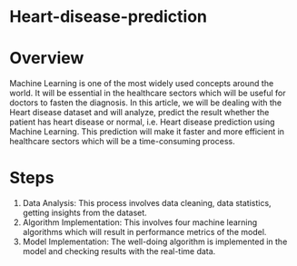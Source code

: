 # Heart-disease-prediction

# Overview
Machine Learning is one of the most widely used concepts around the world. It will be essential in the healthcare sectors which will be useful for doctors to fasten the diagnosis. In this article, we will be dealing with the Heart disease dataset and will analyze, predict the result whether the patient has heart disease or normal, i.e. Heart disease prediction using Machine Learning. This prediction will make it faster and more efficient in healthcare sectors which will be a time-consuming process.

# Steps
1. Data Analysis: This process involves data cleaning, data statistics, getting insights from the dataset.
2. Algorithm Implementation: This involves four machine learning algorithms which will result in performance metrics of the model.
3. Model Implementation: The well-doing algorithm is implemented in the model and checking results with the real-time data.
